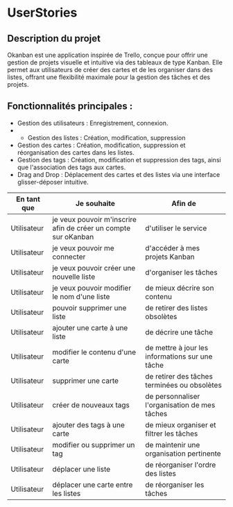 # UserStories

## Description du projet

Okanban est une application inspirée de Trello, conçue pour offrir une gestion de projets visuelle et intuitive via des tableaux de type Kanban. Elle permet aux utilisateurs de créer des cartes et de les organiser dans des listes, offrant une flexibilité maximale pour la gestion des tâches et des projets.

## Fonctionnalités principales :

- Gestion des utilisateurs : Enregistrement, connexion.
- - Gestion des listes : Création, modification, suppression
- Gestion des cartes : Création, modification, suppression et réorganisation des cartes dans les listes.
- Gestion des tags : Création, modification et suppression des tags, ainsi que l'association des tags aux cartes.
- Drag and Drop : Déplacement des cartes et des listes via une interface glisser-déposer intuitive.

| En tant que | Je souhaite                                                    | Afin de                                         |
| ----------- | -------------------------------------------------------------- | ----------------------------------------------- |
| Utilisateur | je veux pouvoir m'inscrire afin de créer un compte sur oKanban | d'utiliser le service                           |
| Utilisateur | je veux pouvoir me connecter                                   | d'accéder à mes projets Kanban                  |
| Utilisateur | je veux pouvoir créer une nouvelle liste                       | d'organiser les tâches                          |
| Utilisateur | je veux pouvoir modifier le nom d'une liste                    | de mieux décrire son contenu                    |
| Utilisateur | pouvoir supprimer une liste                                    | de retirer des listes obsolètes                 |
| Utilisateur | ajouter une carte à une liste                                  | de décrire une tâche                            |
| Utilisateur | modifier le contenu d'une carte                                | de mettre à jour les informations sur une tâche |
| Utilisateur | supprimer une carte                                            | de retirer des tâches terminées ou obsolètes    |
| Utilisateur | créer de nouveaux tags                                         | de personnaliser l'organisation de mes tâches   |
| Utilisateur | ajouter des tags à une carte                                   | de mieux organiser et filtrer les tâches        |
| Utilisateur | modifier ou supprimer un tag                                   | de maintenir une organisation pertinente        |
| Utilisateur | déplacer une liste                                             | de réorganiser l'ordre des listes               |
| Utilisateur | déplacer une carte entre les listes                            | de réorganiser les tâches                       |
